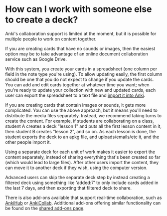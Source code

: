 # How can I work with someone else to create a deck?

Anki's collaboration support is limited at the moment, but it is possible for multiple people to work on content together.

If you are creating cards that have no sounds or images, then the easiest option may be to take advantage of an online document collaboration service such as Google Drive.

With this system, you create your cards in a spreadsheet (one column per field in the note type you're using). To allow updating easily, the first column should be one that you do not expect to change if you update the cards. You can add and edit cards together at whatever time you want; when you're ready to update your collection with new and updated cards, each user can export the spreadsheet to a text file and [import it into Anki](https://docs.ankiweb.net/importing/intro.html).

If you are creating cards that contain images or sounds, it gets more complicated. You can use the above approach, but it means you'll need to distribute the media files separately. Instead, we recommend taking turns to create the content. For example, if students are collaborating on a class, student A creates a deck "lesson 1" and puts all the first lesson content in it, then student B creates "lesson 2", and so on. As each lesson is done, the student exports the deck to an apkg file, and uploads/emails/etc it, and the other people import it.

Using a separate deck for each unit of work makes it easier to export the content separately, instead of sharing everything that's been created so far (which would lead to large files). After other users import the content, they can move it to another deck if they wish, using the computer version.

Advanced users can skip the separate deck step by instead creating a filtered deck using something like 'added:7' to only include cards added in the last 7 days, and then exporting that filtered deck to share.

There is also add-ons available that support real-time collaboration, such as [AnkiHub](https://www.ankihub.net) or [AnkiCollab](https://www.ankicollab.com/). Additional add-ons offering similar functionality can be found on the [shared add-ons page](https://ankiweb.net/shared/addons).
